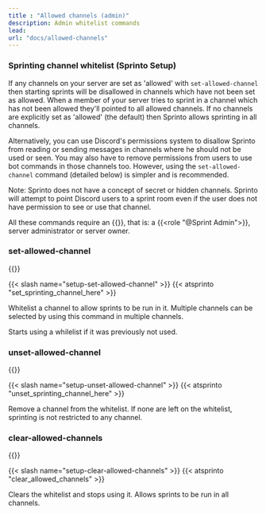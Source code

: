 ```yaml
---
title : "Allowed channels (admin)"
description: Admin whitelist commands
lead: 
url: "docs/allowed-channels"
---
```

### Sprinting channel whitelist (Sprinto Setup)

If any channels on your server are set as 'allowed' with `set-allowed-channel` then starting sprints will be disallowed in channels which have not been set as allowed. When a member of your server tries to sprint in a channel which has not been allowed they'll pointed to all allowed channels. If no channels are explicitly set as 'allowed' (the default) then Sprinto allows sprinting in all channels.

Alternatively, you can use Discord's permissions system to disallow Sprinto from reading or sending messages in channels where he should not be used or seen. You may also have to remove permissions from users to use bot commands in those channels too. However, using the `set-allowed-channel` command (detailed below) is simpler and is recommended.

Note: Sprinto does not have a concept of secret or hidden channels. Sprinto will attempt to point Discord users to a sprint room even if the user does not have permission to see or use that channel.

All these commands require an {{<tag-admin>}}, that is: a {{<role "@Sprint Admin">}}, server administrator or server owner.

### set-allowed-channel
{{<tag-admin>}}

{{< slash name="setup-set-allowed-channel" >}} 
{{< atsprinto "set_sprinting_channel_here" >}} 

Whitelist a channel to allow sprints to be run in it. Multiple channels can be selected by using this command in multiple channels. 

Starts using a whilelist if it was previously not used.

### unset-allowed-channel
{{<tag-admin>}}

{{< slash name="setup-unset-allowed-channel" >}} 
{{< atsprinto "unset_sprinting_channel_here" >}} 

Remove a channel from the whitelist. If none are left on the whitelist, sprinting is not restricted to any channel.

### clear-allowed-channels
{{<tag-admin>}}

{{< slash name="setup-clear-allowed-channels" >}} 
{{< atsprinto "clear_allowed_channels" >}} 

Clears the whitelist and stops using it. Allows sprints to be run in all channels.

<!-- Previously named "/setup-reset-sprinting-channels" but sometimes people accdientally used that command because it had "sprint" in it. Also: @sprinto reset_sprinting_channels -->

<!-- Alternatively, you can remove Sprinto's _Send Messages_ permission in rooms you don't want Sprinto to respond in, or remove his _Read Messages_ permission in channels you don't want Sprinto seen in. --> 